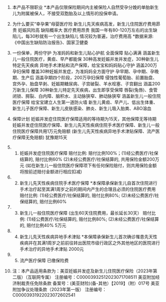 1. 本产品不限职业 *本产品仅限保险期间内主被保险人自然受孕分娩的单胎新生儿为附属被保人，不接受双胞胎及以上情形的投保申请。

2. 为什么要买“幸孕果”母婴医疗险 新生儿先天疾病高发，新生儿住院医疗费用昴贵 妊娠风险高 缺陷概率大 医疗费用昂贵 我国一年有80-120万左右的出生缺陷儿，每30秒就有一个出生缺陷儿 情况较为普遍，治疗费用高 *数据来源:《中国出生缺陷防治报告》、国家卫健委

3. 一份保单，两份守护 为准妈妈和新生儿贴心护航 全面保障 贴心满满 涵盖新生儿一般住院医疗，黄疸、早产都能保 30种高发妊娠并发并发症，30种新生儿特定先天疾病 异地手术津贴和流产保障，给宝宝和妈妈贴心守护 涵盖200万孕妇保障 覆盖30种妊娠并发症，为准妈妈全方面守护 孕早期、孕中期、孕晚期、生产后 涵盖孕期四个阶段，200万孕妇保障 侵蚀性葡萄胎、前置胎盘、宫外孕、胎盘早剥、妊娠期糖尿病、子宫破裂、羊水栓塞、子宫翻出 涵盖200万新生儿保障 30种新生儿特定先天疾病，出生即享受保障 唇裂(兔唇)、食管闭锁、腭裂、白内障、脑积水、主动脉狭窄、肺动脉狭窄 涵盖新生儿一般住院医疗保障 给宝宝建立人生第一道防火墙 新生儿黄疸、早产儿、低出生体重、新生儿子医疗保障、新生儿皮肤感染、肺炎、新生儿吸入胎粪、ABO溶血

4. 保障计划 妊娠并发症住院医疗保障适用的等待期为15天，其他保障无等待期 妊娠并发症住院医疗保障、新生儿先天性疾病住院手术医疗保障、新生儿一般住院医疗保障共用1万元免赔额 (新生儿先天性疾病异地手术津贴保障、流产医疗保障无免赔额) 犹豫期15天

5. 1. 妊娠并发症住院医疗保障 赔付比例: 赔付比例100%；(1)经公费医疗/社保结算的, 赔付比例60% (2)未经公费医疗/社保结算的, 共用保险金额200万元 (如在新生儿一般住院医疗保障项下有任何保险赔付，则共用保险金额将按前述赔付金额进行相应扣减)

6. 2. 新生儿先天性疾病住院手术医疗保障 *本保障承保新生儿自首次住院进行手术治疗起至其满1周岁之前的期间内产生的合理且必须的住院医疗费用 赔付比例: (1)经公费医疗/社保结算的, 赔付比例80%; (2)未经公费医疗/社保结算的, 赔付比例60%

7. 3. 新生儿一般住院医疗保障 (出生60天住院费用，最长延长30天） 赔付比例: (1)经公费医疗/社保结算的, 赔付比例80%; (2)未经公费医疗/社保结算的, 赔付比例40% 5万元

8. 4. 新生儿先天性疾病异地手术津贴 *本保障承保新生儿首次确诊罹患先天性疾病并在其满1周岁之前前往转出医院市级行政区之外其他地区的医院进行手术治疗的异地手术津贴 2000元

9. 5. 流产医疗保障 已缴保险费

10. 注：本产品适用条款为：美亚妊娠并发症及新生儿住院医疗保险（2023年第二版）（互联网专属） 注册编号：C00003932512023071708511 美亚附加经济制裁责任免除条款 备案号：(美亚财险)(备-其他）【2019】（附）017号 美亚附加争议处理条款（2023年第一版） 注册编号：C00003931922023072602541